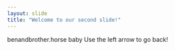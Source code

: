 ```yaml
---
layout: slide
title: "Welcome to our second slide!"
---
```

benandbrother.horse baby
Use the left arrow to go back!
